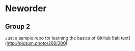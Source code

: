 # Neworder
## Group 2
Just a sample repo for learning the basics of GitHub
![alt text] (http://picsum.photo/200/200)
